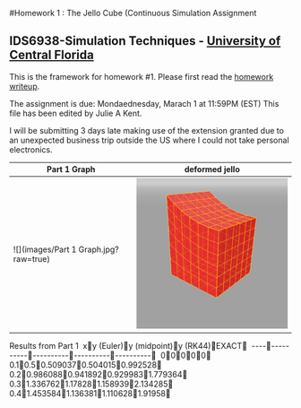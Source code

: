 #Homework 1 : The Jello Cube (Continuous Simulation Assignment
## IDS6938-Simulation Techniques - [University of Central Florida](http://www.ist.ucf.edu/grad/)


This is the framework for homework #1. Please first read the [homework writeup](HomeWork%231.pdf).

The assignment is due: Mondaednesday, Marach 1 at 11:59PM (EST)
This file has been edited by Julie A Kent.

I will be submitting 3 days late making use of the extension granted due to an unexpected business trip outside the US where I could not take personal electronics.

| Part 1 Graph  | deformed jello |
| ------------- | ------------- |
| ![](images/Part 1 Graph.jpg?raw=true)  | ![](images/deformed3.png?raw=true) |

Results from Part 1
￹
xy (Euler)y (midpoint)y (RK44)EXACT￻
￹
--------------------------------------------￻
￹
00000￻
￹
0.10.50.5090370.5040150.992528￻
￹
0.20.9860880.9418920.9299831.779364￻
￹
0.31.3367621.178281.1589392.134285￻
￹
0.41.4535841.1363811.1106281.91958￻



